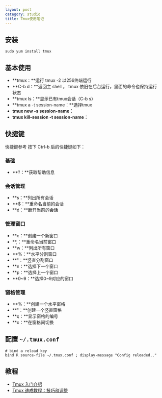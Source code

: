 ```yaml
---
layout: post
category: studio
title: Tmux使用笔记 
---
```


## 安装 ##

	sudo yum install tmux

## 基本使用 ##

- **tmux：**运行 tmux -2 以256终端运行
- **C-b d：**返回主 shell ， tmux 依旧在后台运行，里面的命令也保持运行状态
- **tmux ls：**显示已有tmux会话（C-b s）
- **tmux a -t session-name：**选择tmux
- **tmux new -s session-name：**
- **tmux kill-session -t session-name：**

## 快捷键 ##

快捷键参考 按下 Ctrl-b 后的快捷键如下：

### 基础 ###

- **?：**获取帮助信息

### 会话管理 ###

- **s：**列出所有会话
- **$：**重命名当前的会话
- **d：**断开当前的会话

### 管理窗口 ###

- **c：**创建一个新窗口
- **,：**重命名当前窗口
- **w：**列出所有窗口
- **%：**水平分割窗口
- **"：**竖直分割窗口
- **n：**选择下一个窗口
- **p：**选择上一个窗口
- **0~9：**选择0~9对应的窗口

### 窗格管理 ###

- **%：**创建一个水平窗格
- **"：**创建一个竖直窗格
- **q：**显示窗格的编号
- **o：**在窗格间切换

## 配置  `~/.tmux.conf` ##

	# bind a reload key
	bind R source-file ~/.tmux.conf ; display-message "Config reloaded.."

## 教程 ##

- [Tmux 入门介绍](http://blog.jobbole.com/87278/)
- [Tmux 速成教程：技巧和调整](http://blog.jobbole.com/87584/)
